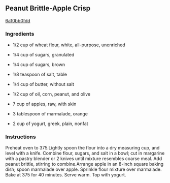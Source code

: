 ## Peanut Brittle-Apple Crisp

[6a10bb0fdd](http://www.myrecipes.com/recipe/peanut-brittle-apple-crisp)

### Ingredients

 - 1/2 cup of wheat flour, white, all-purpose, unenriched

 - 1/4 cup of sugars, granulated

 - 1/4 cup of sugars, brown

 - 1/8 teaspoon of salt, table

 - 1/4 cup of butter, without salt

 - 1/2 cup of oil, corn, peanut, and olive

 - 7 cup of apples, raw, with skin

 - 3 tablespoon of marmalade, orange

 - 2 cup of yogurt, greek, plain, nonfat

### Instructions

Preheat oven to 375.Lightly spoon the flour into a dry measuring cup, and level with a knife. Combine flour, sugars, and salt in a bowl; cut in margarine with a pastry blender or 2 knives until mixture resembles coarse meal. Add peanut brittle, stirring to combine.Arrange apple in an 8-inch square baking dish; spoon marmalade over apple. Sprinkle flour mixture over marmalade. Bake at 375 for 40 minutes. Serve warm. Top with yogurt.